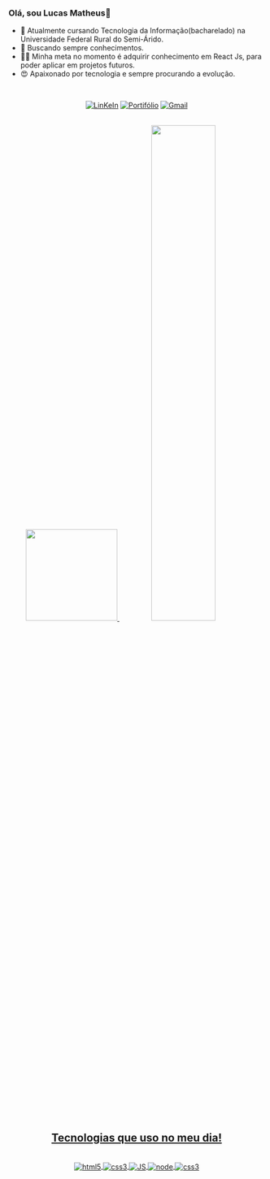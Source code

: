 ### Olá, sou Lucas Matheus👋

- 🔭 Atualmente cursando Tecnologia da Informação(bacharelado) na Universidade Federal Rural do Semi-Árido. 
- 🌱 Buscando sempre conhecimentos.
- 👨‍💻 Minha meta no momento é adquirir conhecimento em React Js, para poder aplicar em projetos futuros.
- 😍 Apaixonado por tecnologia e sempre procurando a evolução. 



<div  align="center">
  </br>


[![LinKeIn](https://img.shields.io/badge/LinkedIn-0077B5?style=for-the-badge&logo=linkedin&logoColor=white)](https://www.linkedin.com/in/lucas-matheus-ba754b226/) 
[![Portifólio](https://img.shields.io/badge/website-000000?style=for-the-badge&logo=About.me&logoColor=white)](https://lucasmatheus.vercel.app/) 
[![Gmail](https://img.shields.io/badge/Gmail-D14836?style=for-the-badge&logo=gmail&logoColor=white)](mailto:matheusalexandre012@gmail.com) 

  </br>
</div>

<div align="center">
  <a href="https://github.com/LucasMatheus12">
  <img height="180em width="50%" src="https://github-readme-stats.vercel.app/api?username=LucasMatheus12&show_icons=true&include_all_commits=true&count_private=false&bg_color=0E091B&title_color=7a007a&text_color=ffffff&icon_color=ffa500&border_radius=5&border_color=7a007a&count_private=true"/>
    
   <img heigth="180em" width="50%" src="https://github-readme-stats.vercel.app/api/top-langs/?username=LucasMatheus12&layout=compact&langs_count=7&bg_color=0E091B&title_color=7a007a&text_color=ffffff&icon_color=ffa500&border_radius=5&border_color=7a007a&count_private=true"/>
</div>
  
  <h2 align="center">Tecnologias que uso no meu dia!</h2>
  
  <div style= "display: inline_block " align="center"> <br/>
    <img align="center" alt="html5" src="https://img.shields.io/badge/HTML5-E34F26?style=for-the-badge&logo=html5&logoColor=white"> 
    <img align="center" alt="css3" src="https://img.shields.io/badge/CSS3-1572B6?style=for-the-badge&logo=css3&logoColor=white">
    <img align="center" alt="JS" src="https://img.shields.io/badge/JavaScript-F7DF1E?style=for-the-badge&logo=javascript&logoColor=black">
    <img align="center" alt="node" src="https://img.shields.io/badge/React-20232A?style=for-the-badge&logo=react&logoColor=61DAFB"> 
    <img align="center" alt="css3" src="https://img.shields.io/badge/Node.js-43853D?style=for-the-badge&logo=node.js&logoColor=white">
  </div>
  
